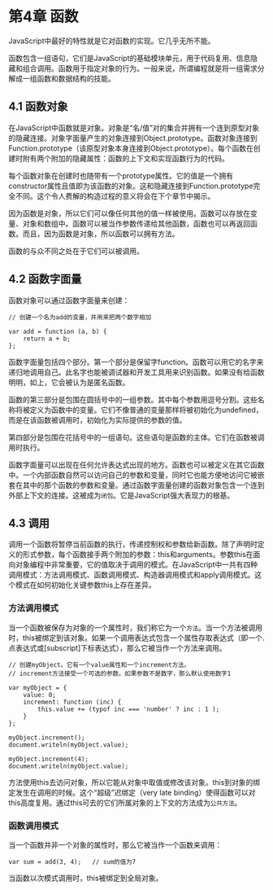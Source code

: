 # 第4章 函数

JavaScript中最好的特性就是它对函数的实现。它几乎无所不能。

函数包含一组语句，它们是JavaScript的基础模块单元，用于代码复用、信息隐藏和组合调用。函数用于指定对象的行为。一般来说，所谓编程就是将一组需求分解成一组函数和数据结构的技能。

## 4.1 函数对象

在JavaScript中函数就是对象。对象是“名/值”对的集合并拥有一个连到原型对象的隐藏连接。对象字面量产生的对象连接到Object.prototype。函数对象连接到Function.prototype（该原型对象本身连接到Object.prototype）。每个函数在创建时附有两个附加的隐藏属性：函数的上下文和实现函数行为的代码。

每个函数对象在创建时也随带有一个prototype属性。它的值是一个拥有constructor属性且值即为该函数的对象。这和隐藏连接到Function.prototype完全不同。这个令人费解的构造过程的意义将会在下个章节中揭示。

因为函数是对象，所以它们可以像任何其他的值一样被使用。函数可以存放在变量、对象和数组中。函数可以被当作参数传递给其他函数，函数也可以再返回函数。而且，因为函数是对象，所以函数可以拥有方法。

函数的与众不同之处在于它们可以被调用。

## 4.2 函数字面量

函数对象可以通过函数字面量来创建：

	// 创建一个名为add的变量，并用来把两个数字相加 
	
	var add = function (a, b) {
		return a + b;
	};

函数字面量包括四个部分。第一个部分是保留字function。函数可以用它的名字来递归地调用自己。此名字也能被调试器和开发工具用来识别函数。如果没有给函数明明，如上，它会被认为是匿名函数。

函数的第三部分是包围在圆括号中的一组参数。其中每个参数用逗号分割。这些名称将被定义为函数中的变量。它们不像普通的变量那样将被初始化为undefined，而是在该函数被调用时，初始化为实际提供的参数的值。

第四部分是包围在花括号中的一组语句。这些语句是函数的主体。它们在函数被调用时执行。

函数字面量可以出现在任何允许表达式出现的地方。函数也可以被定义在其它函数中。一个内部函数自然可以访问自己的参数和变量，同时它也能方便地访问它被嵌套在其中的那个函数的参数和变量。通过函数字面量创建的函数对象包含一个连到外部上下文的连接。这被成为`闭包`。它是JavaScript强大表现力的根基。

## 4.3 调用 

调用一个函数将暂停当前函数的执行，传递控制权和参数给新函数。除了声明时定义的形式参数，每个函数接手两个附加的参数：this和arguments。参数this在面向对象编程中非常重要，它的值取决于调用的模式。在JavaScript中一共有四种调用模式：方法调用模式、函数调用模式、构造器调用模式和apply调用模式。这个模式在如何初始化关键参数this上存在差异。

### 方法调用模式

当一个函数被保存为对象的一个属性时，我们称它为一个`方法`。当一个方法被调用时，this被绑定到该对象。如果一个调用表达式包含一个属性存取表达式（即一个.点表达式或[subscript]下标表达式），那么它被当作一个方法来调用。

	// 创建myObject。它有一个value属性和一个increment方法。
	// increment方法接受一个可选的参数。如果参数不是数字，那么默认使用数字1

	var myObject = {
		value: 0;
		increment: function (inc) {
			this.value += (typof inc === 'number' ? inc : 1 );
		}
	};
	
	myObject.increment();
	document.writeln(myObject.value);

	myObject.increment(4);
	document.writeln(myObject.value);

方法使用this去访问对象，所以它能从对象中取值或修改该对象。this到对象的绑定发生在调用的时候。这个“超级”迟绑定（very late binding）使得函数可以对this高度复用。通过this可去的它们所属对象的上下文的方法成为`公共方法`。

### 函数调用模式

当一个函数并非一个对象的属性时，那么它被当作一个函数来调用：

	var sum = add(3, 4);   // sum的值为7

当函数以次模式调用时，this被绑定到全局对象。

